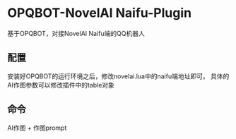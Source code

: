 # OPQBOT-NovelAI Naifu-Plugin

基于OPQBOT，对接NovelAI Naifu端的QQ机器人

## 配置

安装好OPQBOT的运行环境之后，修改novelai.lua中的naifu端地址即可。
具体的AI作图参数可以修改插件中的table对象


## 命令

AI作图 + 作图prompt
